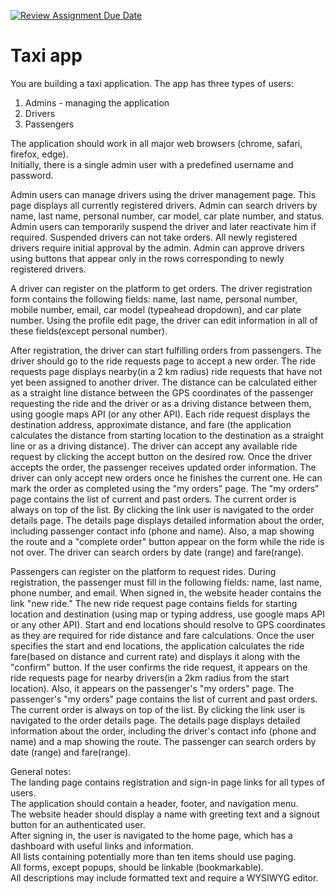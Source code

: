 [![Review Assignment Due Date](https://classroom.github.com/assets/deadline-readme-button-22041afd0340ce965d47ae6ef1cefeee28c7c493a6346c4f15d667ab976d596c.svg)](https://classroom.github.com/a/uLkzCda0)
# Taxi app

You are building a taxi application. The app has three types of users:  
1. Admins - managing the application  
2. Drivers  
3. Passengers  


The application should work in all major web browsers (chrome, safari, firefox, edge).  
Initially, there is a single admin user with a predefined username and password.

Admin users can manage drivers using the driver management page. This page displays all currently registered drivers. Admin can search drivers by name, last name, personal number, car model, car plate number, and status. Admin users can temporarily suspend the driver and later reactivate him if required. Suspended drivers can not take orders. All newly registered drivers require initial approval by the admin. Admin can approve drivers using buttons that appear only in the rows corresponding to newly registered drivers.

A driver can register on the platform to get orders. The driver registration form contains the following fields: name, last name, personal number, mobile number, email, car model (typeahead dropdown), and car plate number. Using the profile edit page, the driver can edit information in all of these fields(except personal number).

After registration, the driver can start fulfilling orders from passengers. The driver should go to the ride requests page to accept a new order.
The ride requests page displays nearby(in a 2 km radius) ride requests that have not yet been assigned to another driver. The distance can be calculated either as a straight line distance between the GPS coordinates of the passenger requesting the ride and the driver or as a driving distance between them, using google maps API (or any other API).
Each ride request displays the destination address, approximate distance, and fare (the application calculates the distance from starting location to the destination as a straight line or as a driving distance). The driver can accept any available ride request by clicking the accept button on the desired row. Once the driver accepts the order, the passenger receives updated order information. The driver can only accept new orders once he finishes the current one. He can mark the order as completed using the "my orders" page.
The "my orders" page contains the list of current and past orders. The current order is always on top of the list. By clicking the link user is navigated to the order details page. The details page displays detailed information about the order, including passenger contact info (phone and name). Also, a map showing the route and a "complete order" button appear on the form while the ride is not over. 
The driver can search orders by date (range) and fare(range).

Passengers can register on the platform to request rides. During registration, the passenger must fill in the following fields: name, last name, phone number, and email.
When signed in, the website header contains the link "new ride."
The new ride request page contains fields for starting location and destination (using map or typing address, use google maps API or any other API). Start and end locations should resolve to GPS coordinates as they are required for ride distance and fare calculations.
Once the user specifies the start and end locations, the application calculates the ride fare(based on distance and current rate) and displays it along with the "confirm" button. If the user confirms the ride request, it appears on the ride requests page for nearby drivers(in a 2km radius from the start location). Also, it appears on the passenger's "my orders" page.
The passenger's "my orders" page contains the list of current and past orders. The current order is always on top of the list. By clicking the link user is navigated to the order details page. The details page displays detailed information about the order, including the driver's contact info (phone and name) and a map showing the route. 
The passenger can search orders by date (range) and fare(range).


General notes:  
The landing page contains registration and sign-in page links for all types of users.  
The application should contain a header, footer, and navigation menu.  
The website header should display a name with greeting text and a signout button for an authenticated user.  
After signing in, the user is navigated to the home page, which has a dashboard with useful links and information.  
All lists containing potentially  more than ten items should use paging.  
All forms, except popups, should be linkable (bookmarkable).  
All descriptions may include formatted text and require a WYSIWYG editor.  
